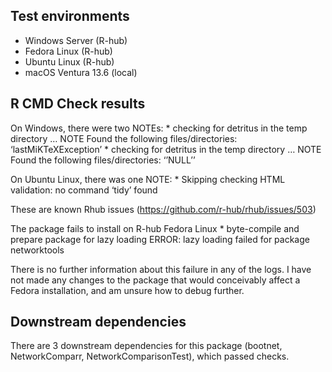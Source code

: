 ## Test environments

-   Windows Server (R-hub)
-   Fedora Linux (R-hub)
-   Ubuntu Linux (R-hub)
-   macOS Ventura 13.6 (local)

## R CMD Check results

On Windows, there were two NOTEs: \* checking for detritus in the temp
directory … NOTE Found the following files/directories:
‘lastMiKTeXException’ \* checking for detritus in the temp directory …
NOTE Found the following files/directories: ‘’NULL’’

On Ubuntu Linux, there was one NOTE: \* Skipping checking HTML
validation: no command ‘tidy’ found

These are known Rhub issues (<https://github.com/r-hub/rhub/issues/503>)

The package fails to install on R-hub Fedora Linux \* byte-compile and
prepare package for lazy loading ERROR: lazy loading failed for package
networktools

There is no further information about this failure in any of the logs. I
have not made any changes to the package that would conceivably affect a
Fedora installation, and am unsure how to debug further.

## Downstream dependencies

There are 3 downstream dependencies for this package (bootnet,
NetworkComparr, NetworkComparisonTest), which passed checks.
